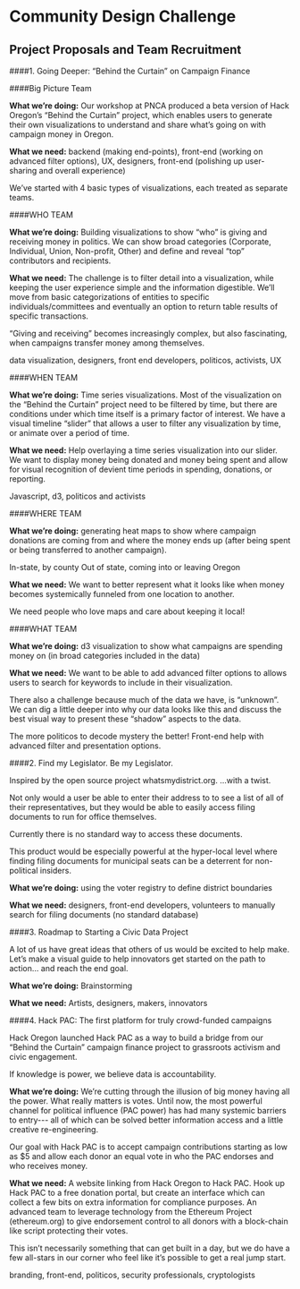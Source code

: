 # Community Design Challenge
## Project Proposals and Team Recruitment

####1. Going Deeper: “Behind the Curtain” on Campaign Finance

####Big Picture Team

__What we’re doing:__ Our workshop at PNCA produced a beta version of Hack Oregon’s  “Behind the Curtain” project, which enables users to generate their own visualizations to understand and share what’s going on with campaign money in Oregon.

__What we need:__ backend (making end-points), front-end (working on advanced filter options), UX, designers, front-end (polishing up user-sharing and overall experience)

We’ve started with 4 basic types of visualizations, each treated as separate teams.

####WHO TEAM

__What we’re doing:__ Building visualizations to show “who” is giving and receiving money in politics.  We can show broad categories (Corporate, Individual, Union, Non-profit, Other) and define and reveal “top” contributors and recipients.

__What we need:__ The challenge is to filter detail into a visualization, while keeping the user experience simple and the information digestible.  We’ll move from basic categorizations of entities to specific individuals/committees and eventually an option to return table results of specific transactions.

“Giving and receiving” becomes increasingly complex, but also fascinating, when campaigns transfer money among themselves.

data visualization, designers, front end developers, politicos, activists, UX


####WHEN TEAM

__What we’re doing:__ Time series visualizations.  Most of the visualization on the “Behind the Curtain” project need to be filtered by time, but there are conditions under which time itself is a primary factor of interest.  We have a visual timeline “slider” that allows a user to filter any visualization by time, or animate over a period of time.

__What we need:__ Help overlaying a time series visualization into our slider.  We want to display money being donated and money being spent and allow for visual recognition of devient time periods in spending, donations, or reporting.

Javascript, d3, politicos and activists


####WHERE TEAM

__What we’re doing:__ generating heat maps to show where campaign donations are coming from and where the money ends up (after being spent or being transferred to another campaign).

In-state, by county
Out of state, coming into or leaving Oregon

__What we need:__ We want to better represent what it looks like when money becomes systemically funneled from one location to another.

We need people who love maps and care about keeping it local!

####WHAT TEAM

__What we’re doing:__ d3 visualization to show what campaigns are spending money on (in broad categories included in the data)

__What we need:__ We want to be able to add advanced filter options to allows users to search for keywords to include in their visualization.

There also a challenge because much of the data we have, is “unknown”.  We can dig a little deeper into why our data looks like this and discuss the best visual way to present these “shadow” aspects to the data.

The more politicos to decode mystery the better! Front-end help with advanced filter and presentation options.


####2. Find my Legislator.  Be my Legislator.

Inspired by the open source project whatsmydistrict.org.  ...with a twist.

Not only would a user be able to enter their address to to see a list of all of their representatives, but they would be able to easily access filing documents to run for office themselves.

Currently there is no standard way to access these documents.

This product would be especially powerful at the hyper-local level where finding filing documents for municipal seats can be a deterrent for non-political insiders.

__What we’re doing:__ using the voter registry to define district boundaries

__What we need:__ designers, front-end developers, volunteers to manually search for filing documents (no standard database)

####3.  Roadmap to Starting a Civic Data Project

A lot of us have great ideas that others of us would be excited to help make.  Let’s make a visual guide to help innovators get started on the path to action… and reach the end goal.

__What we’re doing:__  Brainstorming

__What we need:__  Artists, designers, makers, innovators

####4. Hack PAC: The first platform for truly crowd-funded campaigns

Hack Oregon launched Hack PAC as a way to build a bridge from our “Behind the Curtain” campaign finance project to grassroots activism and civic engagement.

If knowledge is power, we believe data is accountability.

__What we’re doing:__ We’re cutting through the illusion of big money having all the power.  What really matters is votes. Until now, the most powerful channel for political influence (PAC power) has had many systemic barriers to entry--- all of which can be solved better information access and a little creative re-engineering.

Our goal with Hack PAC is to accept campaign contributions starting as low as $5 and allow each donor an equal vote in who the PAC endorses and who receives money.

__What we need:__ A website linking from Hack Oregon to Hack PAC.  Hook up Hack PAC to a free donation portal, but create an interface which can collect a few bits on extra information for compliance purposes.
An advanced team to leverage technology from the Ethereum Project (ethereum.org) to give endorsement control to all donors with a block-chain like script protecting their votes.

This isn’t necessarily something that can get built in a day, but we do have a few all-stars in our corner who feel like it’s possible to get a real jump start.

branding, front-end, politicos, security professionals, cryptologists




